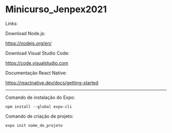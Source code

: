 # Minicurso_Jenpex2021

Links:

Download Node.js:

https://nodejs.org/en/

Download Visual Studio Code:

https://code.visualstudio.com

Documentação React Native:

https://reactnative.dev/docs/getting-started

--------------------------------------------

Comando de instalação do Expo:

```npm install --global expo-cli```

Comando de criação de projeto:

```expo init nome_do_projeto```

